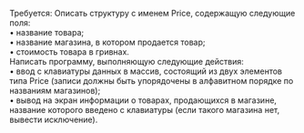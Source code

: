 Требуется: Описать структуру с именем Price, содержащую следующие поля:  
• название товара;  
• название магазина, в котором продается товар;  
• стоимость товара в гривнах.  
Написать программу, выполняющую следующие действия:  
• ввод с клавиатуры данных в массив, состоящий из двух элементов типа Price (записи должны быть упорядочены в алфавитном порядке по названиям магазинов);  
• вывод на экран информации о товарах, продающихся в магазине, название которого введено с клавиатуры (если такого магазина нет, вывести исключение).  
